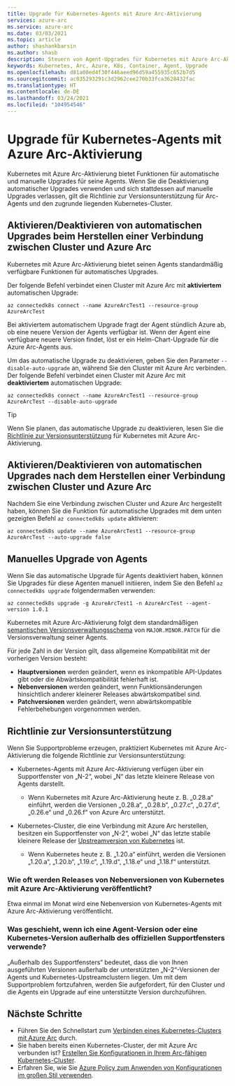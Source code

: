 ```yaml
---
title: Upgrade für Kubernetes-Agents mit Azure Arc-Aktivierung
services: azure-arc
ms.service: azure-arc
ms.date: 03/03/2021
ms.topic: article
author: shashankbarsin
ms.author: shasb
description: Steuern von Agent-Upgrades für Kubernetes mit Azure Arc-Aktivierung
keywords: Kubernetes, Arc, Azure, K8s, Container, Agent, Upgrade
ms.openlocfilehash: d81a00ed4f30f446aeed96d59a455935c652b7d5
ms.sourcegitcommit: ac035293291c3d2962cee270b33fca3628432fac
ms.translationtype: HT
ms.contentlocale: de-DE
ms.lasthandoff: 03/24/2021
ms.locfileid: "104954546"
---
```

# <a name="upgrading-azure-arc-enabled-kubernetes-agents"></a>Upgrade für Kubernetes-Agents mit Azure Arc-Aktivierung

Kubernetes mit Azure Arc-Aktivierung bietet Funktionen für automatische und manuelle Upgrades für seine Agents. Wenn Sie die Deaktivierung automatischer Upgrades verwenden und sich stattdessen auf manuelle Upgrades verlassen, gilt die Richtlinie zur Versionsunterstützung für Arc-Agents und den zugrunde liegenden Kubernetes-Cluster.

## <a name="toggle-auto-upgrade-on-or-off-when-connecting-cluster-to-azure-arc"></a>Aktivieren/Deaktivieren von automatischen Upgrades beim Herstellen einer Verbindung zwischen Cluster und Azure Arc

Kubernetes mit Azure Arc-Aktivierung bietet seinen Agents standardmäßig verfügbare Funktionen für automatisches Upgrades.

Der folgende Befehl verbindet einen Cluster mit Azure Arc mit **aktiviertem** automatischen Upgrade:

```console
az connectedk8s connect --name AzureArcTest1 --resource-group AzureArcTest
```

Bei aktiviertem automatischem Upgrade fragt der Agent stündlich Azure ab, ob eine neuere Version der Agents verfügbar ist. Wenn der Agent eine verfügbare neuere Version findet, löst er ein Helm-Chart-Upgrade für die Azure Arc-Agents aus.

Um das automatische Upgrade zu deaktivieren, geben Sie den Parameter `--disable-auto-upgrade` an, während Sie den Cluster mit Azure Arc verbinden. Der folgende Befehl verbindet einen Cluster mit Azure Arc mit **deaktiviertem** automatischen Upgrade:

```console
az connectedk8s connect --name AzureArcTest1 --resource-group AzureArcTest --disable-auto-upgrade
```

> [!TIP]
> Wenn Sie planen, das automatische Upgrade zu deaktivieren, lesen Sie die [Richtlinie zur Versionsunterstützung](#version-support-policy) für Kubernetes mit Azure Arc-Aktivierung.

## <a name="toggle-auto-upgrade-onoff-after-connecting-cluster-to-azure-arc"></a>Aktivieren/Deaktivieren von automatischen Upgrades nach dem Herstellen einer Verbindung zwischen Cluster und Azure Arc

Nachdem Sie eine Verbindung zwischen Cluster und Azure Arc hergestellt haben, können Sie die Funktion für automatische Upgrades mit dem unten gezeigten Befehl `az connectedk8s update` aktivieren:

```console
az connectedk8s update --name AzureArcTest1 --resource-group AzureArcTest --auto-upgrade false
```

## <a name="manually-upgrade-agents"></a>Manuelles Upgrade von Agents

Wenn Sie das automatische Upgrade für Agents deaktiviert haben, können Sie Upgrades für diese Agenten manuell initiieren, indem Sie den Befehl `az connectedk8s upgrade` folgendermaßen verwenden:

```console
az connectedk8s upgrade -g AzureArcTest1 -n AzureArcTest --agent-version 1.0.1
```

Kubernetes mit Azure Arc-Aktivierung folgt dem standardmäßigen [semantischen Versionsverwaltungsschema](https://semver.org/) von `MAJOR.MINOR.PATCH` für die Versionsverwaltung seiner Agents. 

Für jede Zahl in der Version gilt, dass allgemeine Kompatibilität mit der vorherigen Version besteht:

* **Hauptversionen** werden geändert, wenn es inkompatible API-Updates gibt oder die Abwärtskompatibilität fehlerhaft ist.
* **Nebenversionen** werden geändert, wenn Funktionsänderungen hinsichtlich anderer kleinerer Releases abwärtskompatibel sind.
* **Patchversionen** werden geändert, wenn abwärtskompatible Fehlerbehebungen vorgenommen werden.

## <a name="version-support-policy"></a>Richtlinie zur Versionsunterstützung

Wenn Sie Supportprobleme erzeugen, praktiziert Kubernetes mit Azure Arc-Aktivierung die folgende Richtlinie zur Versionsunterstützung:

* Kubernetes-Agents mit Azure Arc-Aktivierung verfügen über ein Supportfenster von „N-2“, wobei „N“ das letzte kleinere Release von Agents darstellt. 
  * Wenn Kubernetes mit Azure Arc-Aktivierung heute z. B. „0.28.a“ einführt, werden die Versionen „0.28.a“, „0.28.b“, „0.27.c“, „0.27.d“, „0.26.e“ und „0.26.f“ von Azure Arc unterstützt.

* Kubernetes-Cluster, die eine Verbindung mit Azure Arc herstellen, besitzen ein Supportfenster von „N-2“, wobei „N“ das letzte stabile kleinere Release der [Upstreamversion von Kubernetes](https://github.com/kubernetes/kubernetes/releases) ist. 
  * Wenn Kubernetes heute z. B. „1.20.a“ einführt, werden die Versionen „1.20.a“, „1.20.b“, „1.19.c“, „1.19.d“, „1.18.e“ und „1.18.f“ unterstützt.

### <a name="how-often-are-minor-version-releases-of-azure-arc-enabled-kubernetes-available"></a>Wie oft werden Releases von Nebenversionen von Kubernetes mit Azure Arc-Aktivierung veröffentlicht?

Etwa einmal im Monat wird eine Nebenversion von Kubernetes-Agents mit Azure Arc-Aktivierung veröffentlicht.

### <a name="what-happens-if-im-using-an-agent-version-or-a-kubernetes-version-outside-the-official-support-window"></a>Was geschieht, wenn ich eine Agent-Version oder eine Kubernetes-Version außerhalb des offiziellen Supportfensters verwende?

„Außerhalb des Supportfensters“ bedeutet, dass die von Ihnen ausgeführten Versionen außerhalb der unterstützten „N-2“-Versionen der Agents und Kubernetes-Upstreamclustern liegen. Um mit dem Supportproblem fortzufahren, werden Sie aufgefordert, für den Cluster und die Agents ein Upgrade auf eine unterstützte Version durchzuführen.

## <a name="next-steps"></a>Nächste Schritte

* Führen Sie den Schnellstart zum [Verbinden eines Kubernetes-Clusters mit Azure Arc](./quickstart-connect-cluster.md) durch.
* Sie haben bereits einen Kubernetes-Cluster, der mit Azure Arc verbunden ist? [Erstellen Sie Konfigurationen in Ihrem Arc-fähigen Kubernetes-Cluster](./tutorial-use-gitops-connected-cluster.md).
* Erfahren Sie, wie Sie [Azure Policy zum Anwenden von Konfigurationen im großen Stil verwenden](./use-azure-policy.md).
